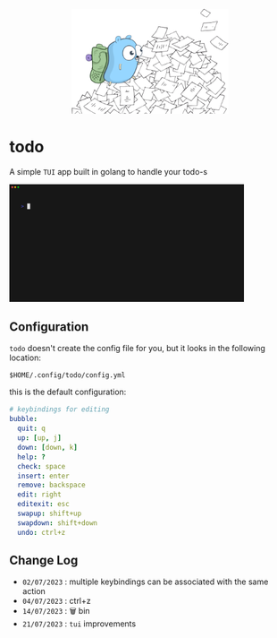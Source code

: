 <p align="center">
    <img style="width:20em;" src="./assets/mascott.png" alt="mascott.png">
</p>

# todo

A simple `TUI` app built in golang to handle your todo-s


<img style="width:30em;" src="./assets/demo.gif" alt="jim">

## Configuration

`todo` doesn't create the config file for you, but it looks in the following location:

```shell
$HOME/.config/todo/config.yml
```

this is the default configuration:

```yml
# keybindings for editing
bubble:
  quit: q
  up: [up, j]
  down: [down, k]
  help: ?
  check: space
  insert: enter
  remove: backspace
  edit: right
  editexit: esc
  swapup: shift+up
  swapdown: shift+down
  undo: ctrl+z
```

## Change Log

- `02/07/2023` : multiple keybindings can be associated with the same action
- `04/07/2023` : ctrl+z
- `14/07/2023` : 🗑 bin
- `21/07/2023` : `tui` improvements

 